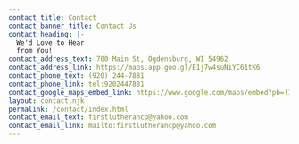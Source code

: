 ```yaml
---
contact_title: Contact
contact_banner_title: Contact Us
contact_heading: |-
  We'd Love to Hear
  from You!
contact_address_text: 700 Main St, Ogdensburg, WI 54962
contact_address_link: https://maps.app.goo.gl/E1j7w4suNiYC61tK6
contact_phone_text: (920) 244-7881
contact_phone_link: tel:9202447881
contact_google_maps_embed_link: https://www.google.com/maps/embed?pb=!1m18!1m12!1m3!1d2848.0713589696884!2d-89.03914592378068!3d44.45220797107539!2m3!1f0!2f0!3f0!3m2!1i1024!2i768!4f13.1!3m3!1m2!1s0x88019ebffb7afe27%3A0x9c6f20a10f0d4d31!2sFirst%20Lutheran%20Church!5e1!3m2!1sde!2sus!4v1748750954570!5m2!1sde!2sus
layout: contact.njk
permalink: /contact/index.html
contact_email_text: firstlutherancp@yahoo.com
contact_email_link: mailto:firstlutherancp@yahoo.com
---
```

